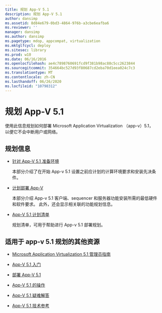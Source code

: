 ```yaml
---
title: 规划 App-V 5.1
description: 规划 App-V 5.1
author: dansimp
ms.assetid: 8d84e679-0bd3-4864-976b-a3cbe6eafba6
ms.reviewer: ''
manager: dansimp
ms.author: dansimp
ms.pagetype: mdop, appcompat, virtualization
ms.mktglfcycl: deploy
ms.sitesec: library
ms.prod: w10
ms.date: 06/16/2016
ms.openlocfilehash: ae4c7898760691fcd9f381b98ac88c5cc2623844
ms.sourcegitcommit: 354664bc527d93f80687cd2eba70d1eea024c7c3
ms.translationtype: MT
ms.contentlocale: zh-CN
ms.lasthandoff: 06/26/2020
ms.locfileid: "10798312"
---
```

# 规划 App-V 5.1


使用此信息规划如何部署 Microsoft Application Virtualization （app-v）5.1，以便它不会中断用户或网络。

## 规划信息


-   [针对 App-V 5.1 准备环境](preparing-your-environment-for-app-v-51.md)

    本部分介绍了在开始 App-v 5.1 设置之前应计划的计算环境要求和安装先决条件。

-   [计划部署 App-V](planning-to-deploy-app-v51.md)

    本部分介绍 App-v 5.1 客户端、sequencer 和服务器功能安装所需的最低硬件和软件要求。 此外，还会显示相关联的功能规划信息。

-   [App-V 5.1 计划清单](app-v-51-planning-checklist.md)

    规划清单，可用于帮助进行 App-v 5.1 部署规划。






## <a href="" id="other-resources-for-app-v-5-1-planning-"></a>适用于 app-v 5.1 规划的其他资源


-   [Microsoft Application Virtualization 5.1 管理员指南](microsoft-application-virtualization-51-administrators-guide.md)

-   [App-V 5.1 入门](getting-started-with-app-v-51.md)

-   [部署 App-V 5.1](deploying-app-v-51.md)

-   [App-V 5.1 的操作](operations-for-app-v-51.md)

-   [App-V 5.1 疑难解答](troubleshooting-app-v-51.md)

-   [App-V 5.1 技术参考](technical-reference-for-app-v-51.md)

 

 





